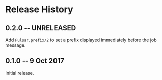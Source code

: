 # Release History

## 0.2.0 -- UNRELEASED

Add `Pulsar.prefix/2` to set a prefix displayed immediately before the job message.

## 0.1.0 -- 9 Oct 2017

Initial release.

